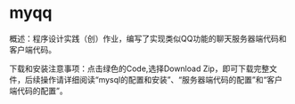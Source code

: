 # myqq
概述：程序设计实践（创）作业，编写了实现类似QQ功能的聊天服务器端代码和客户端代码。

下载和安装注意事项：点击绿色的Code,选择Download Zip，即可下载完整文件，后续操作请详细阅读“mysql的配置和安装”、“服务器端代码的配置”和“客户端代码的配置”。
